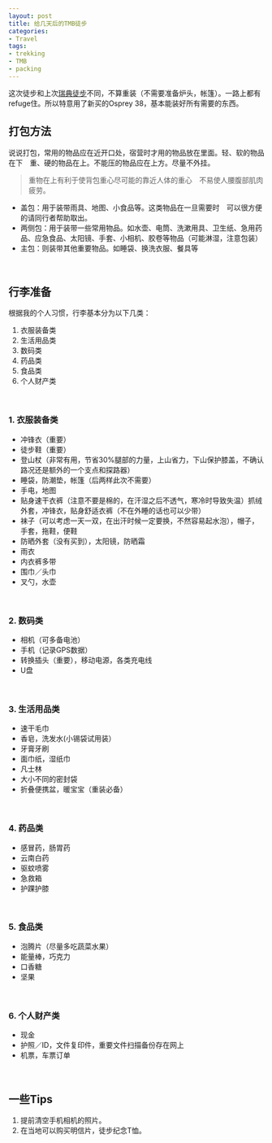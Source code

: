 ```yaml
---
layout: post
title: 给几天后的TMB徒步
categories:
- Travel
tags:
- trekking
- TMB
- packing
---
```


这次徒步和上次[瑞典徒步][1]不同，不算重装（不需要准备炉头，帐篷）。一路上都有refuge住。所以特意用了新买的Osprey 38，基本能装好所有需要的东西。

 <!--more-->

## 打包方法

说说打包，常用的物品应在近开口处，宿营时才用的物品放在里面。轻、软的物品在下　重、硬的物品在上。不能压的物品应在上方。尽量不外挂。

> 重物在上有利于使背包重心尽可能的靠近人体的重心　不易使人腰腹部肌肉疲劳。

- 盖包：用于装带雨具、地图、小食品等。这类物品在一旦需要时　可以很方便的请同行者帮助取出。
- 两侧包：用于装带一些常用物品。如水壶、电筒、洗漱用具、卫生纸、急用药品、应急食品、太阳镜、手套、小相机、胶卷等物品（可能淋湿，注意包装）
- 主包：则装带其他重要物品。如睡袋、换洗衣服、餐具等

 <!--more-->
<br />

## 行李准备

根据我的个人习惯，行李基本分为以下几类：

1. 衣服装备类
2. 生活用品类
3. 数码类
4. 药品类
5. 食品类
6. 个人财产类

<br />

### 1. 衣服装备类

- 冲锋衣（重要）
- 徒步鞋（重要）
- 登山杖（非常有用，节省30%腿部的力量，上山省力，下山保护膝盖，不确认路况还是额外的一个支点和探路器）
- 睡袋，防潮垫，帐篷（后两样此次不需要）
- 手电，地图
- 贴身速干衣裤（注意不要是棉的，在汗湿之后不透气，寒冷时导致失温）抓绒外套，冲锋衣，贴身舒适衣裤（不在外睡的话也可以少带）
- 袜子（可以考虑一天一双，在出汗时候一定要换，不然容易起水泡），帽子，手套，拖鞋，便鞋
- 防晒外套（没有买到），太阳镜，防晒霜
- 雨衣
- 内衣裤多带
- 围巾／头巾
- 叉勺，水壶

<br />

### 2. 数码类

- 相机（可多备电池）
- 手机（记录GPS数据）
- 转换插头（重要），移动电源，各类充电线
- U盘

<br />


### 3. 生活用品类

- 速干毛巾
- 香皂，洗发水(小锡袋试用装）
- 牙膏牙刷
- 面巾纸，湿纸巾
- 凡士林
- 大小不同的密封袋
- 折叠便携盆，暖宝宝（重装必备）

<br />

### 4. 药品类

- 感冒药，肠胃药
- 云南白药
- 驱蚊喷雾
- 急救箱
- 护踝护膝

<br />

### 5. 食品类
- 泡腾片（尽量多吃蔬菜水果）
- 能量棒，巧克力
- 口香糖
- 坚果

<br />

### 6. 个人财产类

- 现金
- 护照／ID，文件复印件，重要文件扫描备份存在网上
- 机票，车票订单

<br />

## 一些Tips
1. 提前清空手机相机的照片。
2. 在当地可以购买明信片，徒步纪念T恤。



[1]:	http://tzungtzu.cshozzy.com/2014/08/02/trekking.html